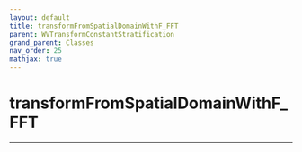 ```yaml
---
layout: default
title: transformFromSpatialDomainWithF_FFT
parent: WVTransformConstantStratification
grand_parent: Classes
nav_order: 25
mathjax: true
---
```


#  transformFromSpatialDomainWithF_FFT




---

